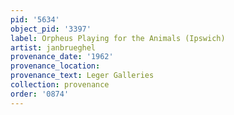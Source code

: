 ```yaml
---
pid: '5634'
object_pid: '3397'
label: Orpheus Playing for the Animals (Ipswich)
artist: janbrueghel
provenance_date: '1962'
provenance_location:
provenance_text: Leger Galleries
collection: provenance
order: '0874'
---
```

